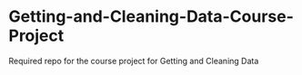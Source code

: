 # Getting-and-Cleaning-Data-Course-Project
Required repo for the course project for Getting and Cleaning Data
